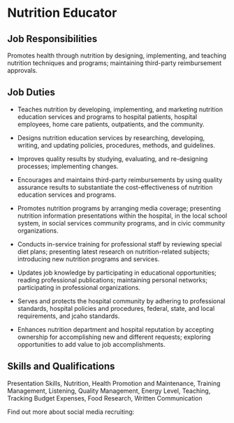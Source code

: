 # Nutrition Educator

## Job Responsibilities

Promotes health through nutrition by designing, implementing, and teaching nutrition techniques and programs; maintaining third-party reimbursement approvals.

## Job Duties

* Teaches nutrition by developing, implementing, and marketing nutrition education services and programs to hospital patients, hospital employees, home care patients, outpatients, and the community.

* Designs nutrition education services by researching, developing, writing, and updating policies, procedures, methods, and guidelines.

* Improves quality results by studying, evaluating, and re-designing processes; implementing changes.

* Encourages and maintains third-party reimbursements by using quality assurance results to substantiate the cost-effectiveness of nutrition education services and programs.

* Promotes nutrition programs by arranging media coverage; presenting nutrition information presentations within the hospital, in the local school system, in social services community programs, and in civic community organizations.

* Conducts in-service training for professional staff by reviewing special diet plans; presenting latest research on nutrition-related subjects; introducing new nutrition programs and services.

* Updates job knowledge by participating in educational opportunities; reading professional publications; maintaining personal networks; participating in professional organizations.

* Serves and protects the hospital community by adhering to professional standards, hospital policies and procedures, federal, state, and local requirements, and jcaho standards.

* Enhances nutrition department and hospital reputation by accepting ownership for accomplishing new and different requests; exploring opportunities to add value to job accomplishments.

## Skills and Qualifications

Presentation Skills, Nutrition, Health Promotion and Maintenance, Training Management, Listening, Quality Management, Energy Level, Teaching, Tracking Budget Expenses, Food Research, Written Communication

Find out more about social media recruiting:
